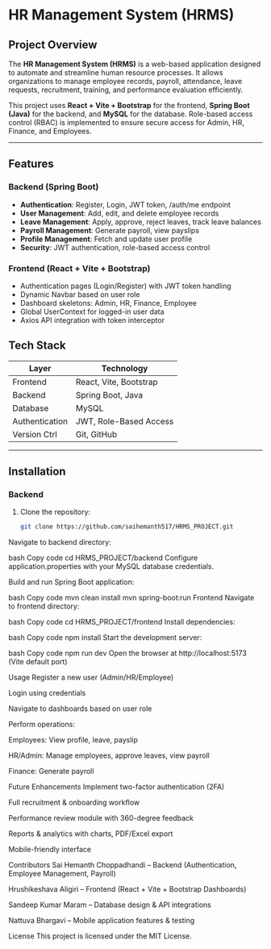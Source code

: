 # HR Management System (HRMS)

## Project Overview
The **HR Management System (HRMS)** is a web-based application designed to automate and streamline human resource processes. It allows organizations to manage employee records, payroll, attendance, leave requests, recruitment, training, and performance evaluation efficiently.

This project uses **React + Vite + Bootstrap** for the frontend, **Spring Boot (Java)** for the backend, and **MySQL** for the database. Role-based access control (RBAC) is implemented to ensure secure access for Admin, HR, Finance, and Employees.

---

## Features

### Backend (Spring Boot)
- **Authentication**: Register, Login, JWT token, /auth/me endpoint
- **User Management**: Add, edit, and delete employee records
- **Leave Management**: Apply, approve, reject leaves, track leave balances
- **Payroll Management**: Generate payroll, view payslips
- **Profile Management**: Fetch and update user profile
- **Security**: JWT authentication, role-based access control


### Frontend (React + Vite + Bootstrap)
- Authentication pages (Login/Register) with JWT token handling
- Dynamic Navbar based on user role
- Dashboard skeletons: Admin, HR, Finance, Employee
- Global UserContext for logged-in user data
- Axios API integration with token interceptor


## Tech Stack

| Layer         | Technology                  |
|---------------|----------------------------|
| Frontend      | React, Vite, Bootstrap     |
| Backend       | Spring Boot, Java          |
| Database      | MySQL                      |
| Authentication| JWT, Role-Based Access     |
| Version Ctrl  | Git, GitHub                |

---

## Installation

### Backend
1. Clone the repository:  
   ```bash
   git clone https://github.com/saihemanth517/HRMS_PROJECT.git
Navigate to backend directory:

bash
Copy code
cd HRMS_PROJECT/backend
Configure application.properties with your MySQL database credentials.

Build and run Spring Boot application:

bash
Copy code
mvn clean install
mvn spring-boot:run
Frontend
Navigate to frontend directory:

bash
Copy code
cd HRMS_PROJECT/frontend
Install dependencies:

bash
Copy code
npm install
Start the development server:

bash
Copy code
npm run dev
Open the browser at http://localhost:5173 (Vite default port)

Usage
Register a new user (Admin/HR/Employee)

Login using credentials

Navigate to dashboards based on user role

Perform operations:

Employees: View profile, leave, payslip

HR/Admin: Manage employees, approve leaves, view payroll

Finance: Generate payroll

Future Enhancements
Implement two-factor authentication (2FA)

Full recruitment & onboarding workflow

Performance review module with 360-degree feedback

Reports & analytics with charts, PDF/Excel export

Mobile-friendly interface

Contributors
Sai Hemanth Choppadhandi – Backend (Authentication, Employee Management, Payroll)

Hrushikeshava Aligiri – Frontend (React + Vite + Bootstrap Dashboards)

Sandeep Kumar Maram – Database design & API integrations

Nattuva Bhargavi – Mobile application features & testing

License
This project is licensed under the MIT License.
